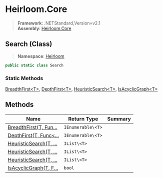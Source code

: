 # Heirloom.Core

> **Framework**: .NETStandard,Version=v2.1  
> **Assembly**: [Heirloom.Core][0]

## Search (Class)

> **Namespace**: [Heirloom][0]

```cs
public static class Search
```

### Static Methods

[BreadthFirst\<T>][1], [DepthFirst\<T>][2], [HeuristicSearch\<T>][3], [IsAcyclicGraph\<T>][4]

## Methods

| Name                           | Return Type       | Summary |
|--------------------------------|-------------------|---------|
| [BreadthFirst<T>(T, Fun...][1] | `IEnumerable\<T>` |         |
| [DepthFirst<T>(T, Func<...][2] | `IEnumerable\<T>` |         |
| [HeuristicSearch<T>(T, ...][3] | `IList\<T>`       |         |
| [HeuristicSearch<T>(T, ...][3] | `IList\<T>`       |         |
| [HeuristicSearch<T>(T, ...][3] | `IList\<T>`       |         |
| [IsAcyclicGraph<T>(T, F...][4] | `bool`            |         |

[0]: ../../Heirloom.Core.md
[1]: Search/BreadthFirst[T].md
[2]: Search/DepthFirst[T].md
[3]: Search/HeuristicSearch[T].md
[4]: Search/IsAcyclicGraph[T].md
